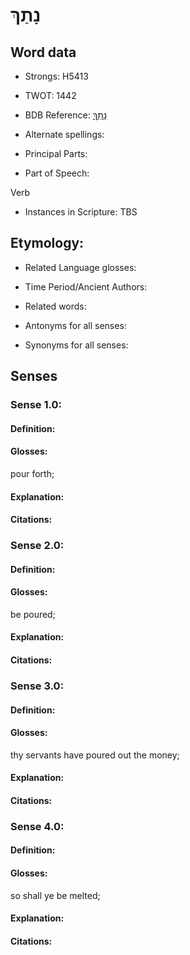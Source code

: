 # נָתַךְ

<!-- Status: S2="NeedsEdits" -->
<!-- Lexica used for edits:   -->

## Word data

* Strongs: H5413

* TWOT: 1442

* BDB Reference: [נָתַךְ](rc://en/bdb/dict/n.gf.aa)

* Alternate spellings:

* Principal Parts:

* Part of Speech:

Verb

* Instances in Scripture: TBS

## Etymology:

* Related Language glosses:

* Time Period/Ancient Authors:

* Related words:

* Antonyms for all senses:

* Synonyms for all senses:

## Senses

### Sense 1.0:

#### Definition:

#### Glosses:

pour forth; 

#### Explanation:

#### Citations:



### Sense 2.0:

#### Definition:

#### Glosses:

be poured; 

#### Explanation:

#### Citations:



### Sense 3.0:

#### Definition:

#### Glosses:

thy servants have poured out the money; 

#### Explanation:

#### Citations:



### Sense 4.0:

#### Definition:

#### Glosses:

so shall ye be melted; 

#### Explanation:

#### Citations:



